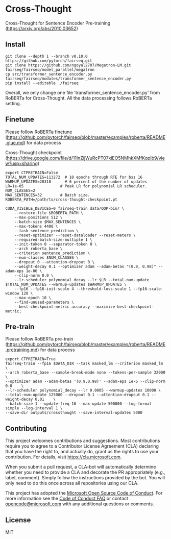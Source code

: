 # Cross-Thought
Cross-Thought for Sentence Encoder Pre-training (https://arxiv.org/abs/2010.03652)
## Install
```
git clone --depth 1 --branch v0.10.0 https://github.com/pytorch/fairseq.git
git clone https://github.com/ngoyal2707/Megatron-LM.git fairseq/fairseq/model_parallel/megatron
cp src/transformer_sentence_encoder.py fairseq/fairseq/modules/transformer_sentence_encoder.py
pip install --editable ./fairseq
```
Overall, we only change one file 'transformer_sentence_encoder.py' from RoBERTa for Cross-Thought. All the data processing follows RoBERTa setting.

## Finetune
Please follow RoBERTa finetune (https://github.com/pytorch/fairseq/blob/master/examples/roberta/README.glue.md) for data process

Cross-Thought checkpoint (https://drive.google.com/file/d/11lnZijWuRcPT07xiEO5NMhkXMfKopIb9/view?usp=sharing)
```
export CTPRETRAIN=False
TOTAL_NUM_UPDATES=113272  # 10 epochs through RTE for bsz 16
WARMUP_UPDATES=28318      # 6 percent of the number of updates
LR=1e-05                # Peak LR for polynomial LR scheduler.
NUM_CLASSES=2
MAX_SENTENCES=32        # Batch size.
ROBERTA_PATH=/path/to/cross-thought-checkpoint.pt

CUDA_VISIBLE_DEVICES=0 fairseq-train data/QQP-bin/ \
    --restore-file $ROBERTA_PATH \
    --max-positions 512 \
    --batch-size $MAX_SENTENCES \
    --max-tokens 4400 \
    --task sentence_prediction \
    --reset-optimizer --reset-dataloader --reset-meters \
    --required-batch-size-multiple 1 \
    --init-token 0 --separator-token 0 \
    --arch roberta_base \
    --criterion sentence_prediction \
    --num-classes $NUM_CLASSES \
    --dropout 0 --attention-dropout 0 \
    --weight-decay 0.1 --optimizer adam --adam-betas "(0.9, 0.98)" --adam-eps 1e-06 \
    --clip-norm 0.0 \
    --lr-scheduler polynomial_decay --lr $LR --total-num-update $TOTAL_NUM_UPDATES --warmup-updates $WARMUP_UPDATES \
    --fp16 --fp16-init-scale 4 --threshold-loss-scale 1 --fp16-scale-window 128 \
    --max-epoch 10 \
    --find-unused-parameters \
    --best-checkpoint-metric accuracy --maximize-best-checkpoint-metric;
```

## Pre-train
Please follow RoBERTa pre-train (https://github.com/pytorch/fairseq/blob/master/examples/roberta/README.pretraining.md) for data process
```
export CTPRETRAIN=True
fairseq-train --fp16 $DATA_DIR --task masked_lm --criterion masked_lm     \
--arch roberta_base --sample-break-mode none --tokens-per-sample 32000 \
--optimizer adam --adam-betas '(0.9,0.98)' --adam-eps 1e-6 --clip-norm 0.0    \
--lr-scheduler polynomial_decay --lr 0.0005 --warmup-updates 10000 \
--total-num-update 125000 --dropout 0.1 --attention-dropout 0.1 --weight-decay 0.01    \
--batch-size 1 --update-freq 16 --max-update 500000 --log-format simple --log-interval 1 \
--save-dir outputs/crossthought --save-interval-updates 5000
```

## Contributing

This project welcomes contributions and suggestions. Most contributions require you to
agree to a Contributor License Agreement (CLA) declaring that you have the right to,
and actually do, grant us the rights to use your contribution. For details, visit
https://cla.microsoft.com.

When you submit a pull request, a CLA-bot will automatically determine whether you need
to provide a CLA and decorate the PR appropriately (e.g., label, comment). Simply follow the
instructions provided by the bot. You will only need to do this once across all repositories using our CLA.

This project has adopted the [Microsoft Open Source Code of Conduct](https://opensource.microsoft.com/codeofconduct/).
For more information see the [Code of Conduct FAQ](https://opensource.microsoft.com/codeofconduct/faq/)
or contact [opencode@microsoft.com](mailto:opencode@microsoft.com) with any additional questions or comments.

## License

MIT
